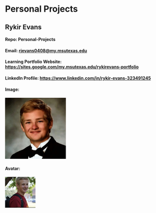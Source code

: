 # Personal Projects
## Rykir Evans

#### Repo: Personal-Projects
#### Email: rjevans0408@my.msutexas.edu
#### Learning Portfolio Website: https://sites.google.com/my.msutexas.edu/rykirevans-portfolio
#### LinkedIn Profile: https://www.linkedin.com/in/rykir-evans-323491245
#### Image: 
#### <img src="https://github.com/RJAE5/2143-OOP/blob/8000ba8014d84ddebdd58b4a54a5563e91023511/IMG_3253.png" width="200">
#### Avatar: 
#### <img src="https://github.com/RJAE5/2143-OOP/blob/8000ba8014d84ddebdd58b4a54a5563e91023511/IMG_5640.PNG" width="100">


